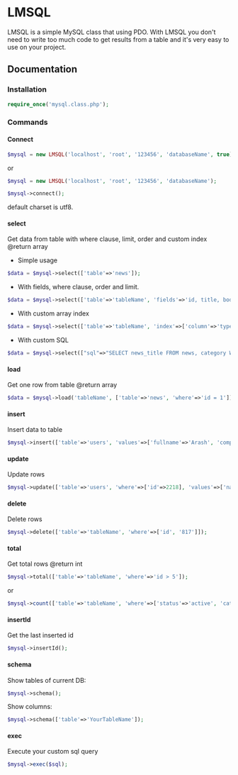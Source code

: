 # LMSQL
LMSQL is a simple MySQL class that using PDO. With LMSQL you don't need to write too much code to get results from a table and it's very easy to use on your project. 


## Documentation

### Installation
```php
require_once('mysql.class.php');
```

### Commands
#### Connect
```php
$mysql = new LMSQL('localhost', 'root', '123456', 'databaseName', true);
```
or
```php
$mysql = new LMSQL('localhost', 'root', '123456', 'databaseName');

$mysql->connect();
```
default charset is utf8.

#### select
Get data from table with where clause, limit, order and custom index
@return array

- Simple usage
```php
$data = $mysql->select(['table'=>'news']);
```

- With fields, where clause, order and limit.
```php
$data = $mysql->select(['table'=>'tableName', 'fields'=>'id, title, body', 'where'=>['category'=>'news'], 'order'=>'id DESC', 'limit'=>10]);
```

- With custom array index
```php
$data = $mysql->select(['table'=>'tableName', 'index'=>['column'=>'type', 'multi'=>true]]);
```

- With custom SQL
```php
$data = $mysql->select(["sql"=>"SELECT news_title FROM news, category WHERE news_category = category_id and category_type = 'active'"]);
```

#### load
Get one row from table
@return array

```php
$data = $mysql->load('tableName', ['table'=>'news', 'where'=>'id = 1']);
```

#### insert
Insert data to table

```php
$mysql->insert(['table'=>'users', 'values'=>['fullname'=>'Arash', 'company'=>'Leomoon']]);
```

#### update
Update rows

```php
$mysql->update(['table'=>'users', 'where'=>['id'=>2218], 'values'=>['name'=>'Amin']]);
```

#### delete
Delete rows

```php
$mysql->delete(['table'=>'tableName', 'where'=>['id', '817']]);
```

#### total
Get total rows
@return int

```php
$mysql->total(['table'=>'tableName', 'where'=>'id > 5']);
```
or
```php
$mysql->count(['table'=>'tableName', 'where'=>['status'=>'active', 'category'=>'something']]);
```

#### insertId
Get the last inserted id

```php
$mysql->insertId();
```

#### schema
Show tables of current DB:

```php
$mysql->schema();
```
Show columns:
```php
$mysql->schema(['table'=>'YourTableName']);
```

#### exec
Execute your custom sql query

```php
$mysql->exec($sql);
```

